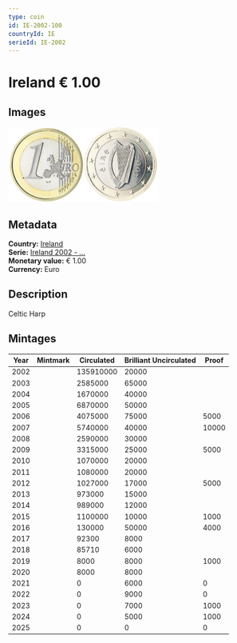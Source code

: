 ```yaml
---
type: coin
id: IE-2002-100
countryId: IE
serieId: IE-2002
---
```


# Ireland € 1.00

## Images

<img src="../../../Images/common-2002-100.webp" height="150" alt="Front image"><img src="Images/ireland-2002-100.webp" height="150" alt="Back image">

## Metadata

**Country:** [Ireland](../index.md)\
**Serie:** [Ireland 2002 - ...](index.md)\
**Monetary value:** € 1.00\
**Currency:** Euro

## Description

Celtic Harp

## Mintages

| Year | Mintmark | Circulated | Brilliant Uncirculated | Proof |
| ---- | -------- | ---------- | ---------------------- | ----- |
| 2002 |          | 135910000  | 20000                  |       |
| 2003 |          | 2585000    | 65000                  |       |
| 2004 |          | 1670000    | 40000                  |       |
| 2005 |          | 6870000    | 50000                  |       |
| 2006 |          | 4075000    | 75000                  | 5000  |
| 2007 |          | 5740000    | 40000                  | 10000 |
| 2008 |          | 2590000    | 30000                  |       |
| 2009 |          | 3315000    | 25000                  | 5000  |
| 2010 |          | 1070000    | 20000                  |       |
| 2011 |          | 1080000    | 20000                  |       |
| 2012 |          | 1027000    | 17000                  | 5000  |
| 2013 |          | 973000     | 15000                  |       |
| 2014 |          | 989000     | 12000                  |       |
| 2015 |          | 1100000    | 10000                  | 1000  |
| 2016 |          | 130000     | 50000                  | 4000  |
| 2017 |          | 92300      | 8000                   |       |
| 2018 |          | 85710      | 6000                   |       |
| 2019 |          | 8000       | 8000                   | 1000  |
| 2020 |          | 8000       | 8000                   |       |
| 2021 |          | 0          | 6000                   | 0     |
| 2022 |          | 0          | 9000                   | 0     |
| 2023 |          | 0          | 7000                   | 1000  |
| 2024 |          | 0          | 5000                   | 1000  |
| 2025 |          | 0          | 0                      | 0     |
